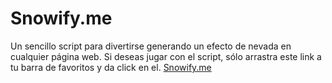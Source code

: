 # Snowify.me
Un sencillo script para divertirse generando un efecto de nevada en cualquier página web.
Si deseas jugar con el script, sólo arrastra este link a tu barra de favoritos y da click en el.
[Snowify.me](google.com)